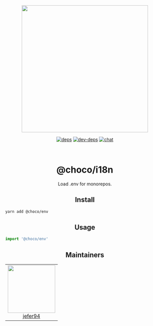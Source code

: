 <div align="center">
  <br>
  <br>

<a href="https://github.com/jefer94/algorithm">
    <img width="400"
      src="https://img.shields.io/badge/choco-env-green.svg?style=for-the-badge&colorA=21252b&colorB=568af2">
  </a>

[![deps][deps]][deps-url]
[![dev-deps][dev-deps]][dev-deps-url]
[![chat][chat]][chat-url]

[deps]: https://david-dm.org/jefer94/choco.svg
[deps-url]: https://david-dm.org/jefer94/choco

[dev-deps]: https://david-dm.org/jefer94/choco/dev-status.svg
[dev-deps-url]: https://david-dm.org/jefer94/choco

[chat]: https://badges.gitter.im/jefer94/choco.svg
[chat-url]: https://gitter.im/jefer94/choco

  <br>
  <h1>@choco/i18n</h1>
  <p>
    Load .env for monorepos.
  </p>
</div>

<h2 align="center">Install</h2>

```bash
yarn add @choco/env
```

<h2 align="center">Usage</h2>

```javascript
import '@choco/env'
```

<h2 align="center">Maintainers</h2>

<table>
  <tbody>
    <tr>
      <td align="center" valign="top">
        <img width="150" height="150" src="https://github.com/jefer94.png?s=150">
        <br>
        <a href="https://github.com/jefer94">jefer94</a>
      </td>
     </tr>
  </tbody>
</table>
